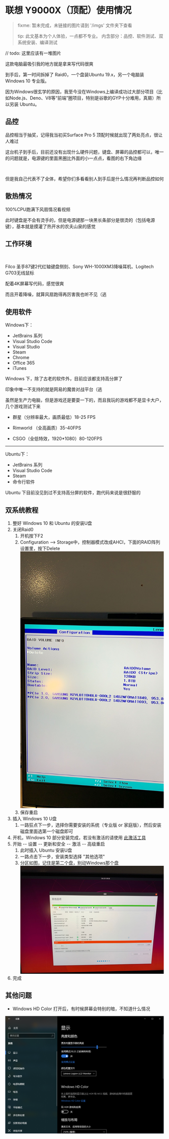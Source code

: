 # 联想 Y9000X（顶配）使用情况

> fixme: 暂未完成，未链接的图片请到 '/imgs' 文件夹下查看
>
> tip: 此文基本为个人体验，一点都不专业。
> 内含部分：品控、软件测试、双系统安装、编译测试

// todo: 这里应该有一堆图片

这款电脑最吸引我的地方就是拿来写代码很爽

到手后，第一时间拆掉了 Raid0，一个盘装Ubuntu 19.x，另一个电脑装 Windows 10 专业版。

因为Windows很玄学的原因，我至今没在Windows上编译成功过大部分项目（比如Node.js、Deno、V8等“前端”圈项目，特别是谷歌的GYP十分难用，真屑）所以另装 Ubuntu。

## 品控

品控相当于抽奖，记得我当初买Surface Pro 5 顶配时候就出现了两处亮点，很让人难过

这台机子到手后，目前还没有出现什么硬件问题，键盘、屏幕的品控都可以，唯一的问题就是，电源键的里面黑圈比外面的小一点点，看图的右下角边缘

![]()

但是我自己代表不了全体，希望你们多看看别人到手后是什么情况再判断品控如何

## 散热情况

100%CPU跑满下风扇情况看视频

此时键盘是不会有烫手的，但是电源键那一块黑长条部分是很烫的（包括电源键），基本就是摸灌了热开水的农夫山泉的感觉

## 工作环境

![]()

Filco 圣手87键2代红轴键盘侧刻、Sony WH-1000XM3降噪耳机、Logitech G703无线鼠标

配着4K屏幕写代码，感觉很爽

而且开着降噪，就算风扇跑得再厉害我也听不见（逃

## 使用软件

Windows下：

- JetBrains 系列
- Visual Studio Code
- Visual Studio
- Steam
- Chrome
- Office 365
- iTunes

Windows 下，除了古老的软件外，目前应该都支持高分屏了

印象中唯一不支持的就是网易的魔兽对战平台（逃

虽然是生产力电脑，但是游戏还是要耍一下的，而且我玩的游戏都不是显卡大户，几个游戏测试下来

- 群星（分辨率最大，画质最低）18-25 FPS

- Rimworld （全高画质）35-40FPS

- CSGO（全低特效，1920*1080）80-120FPS

---

Ubuntu下：

- JetBrains 系列
- Visual Studio Code
- Steam
- 命令行软件

Ubuntu 下目前没见到过不支持高分屏的软件，跑代码来说是很舒服的

## 双系统教程

1. 整好 Windows 10 和 Ubuntu 的安装U盘
2. 关闭Raid0
   1. 开机按下F2
   2. Configuration --> Storage中，控制器模式改成AHCI，下面的RAID阵列设置里，按下Delete
![raid0](imgs/raid0.jpg)
   3. 保存重启
2. 插入 Windows 10 U盘
   1. 一路狂点下一步，选择你需要安装的系统（专业版 or 家庭版），然后安装磁盘里面选第一个磁盘即可
3. 开机，Windows 10 部分安装完成，若没有激活的请使用 [此激活工具](https://github.com/TGSAN/CMWTAT_Digital_Edition)
4. 开始 -- 设置 -- 更新和安全 -- 激活 -- 高级重启
   1. 此时插入 Ubuntu 安装U盘
   2. 一路点击下一步，安装类型选择 "其他选项"
   3. 分区如图，记住是第二个盘，别动Windows那个盘
![](/imgs/ubuntu_install.jpg)
5. 完成

## 其他问题

- Windows HD Color 打开后，有时候屏幕会特别的暗，不知道什么情况

![settings](/imgs/settings.png)